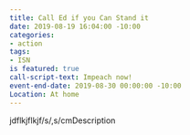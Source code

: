```yaml
---
title: Call Ed if you Can Stand it
date: 2019-08-19 16:04:00 -10:00
categories:
- action
tags:
- ISN
is featured: true
call-script-text: Impeach now!
event-end-date: 2019-08-30 00:00:00 -10:00
Location: At home
---
```


jdflkjflkjf/s/,s/cmDescription